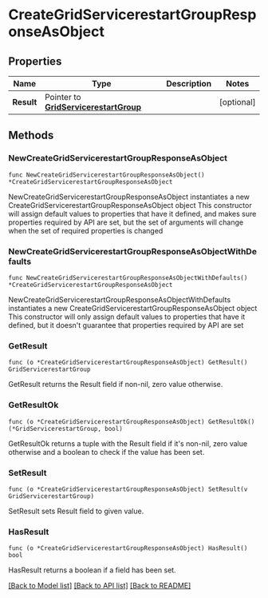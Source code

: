 # CreateGridServicerestartGroupResponseAsObject

## Properties

Name | Type | Description | Notes
------------ | ------------- | ------------- | -------------
**Result** | Pointer to [**GridServicerestartGroup**](GridServicerestartGroup.md) |  | [optional] 

## Methods

### NewCreateGridServicerestartGroupResponseAsObject

`func NewCreateGridServicerestartGroupResponseAsObject() *CreateGridServicerestartGroupResponseAsObject`

NewCreateGridServicerestartGroupResponseAsObject instantiates a new CreateGridServicerestartGroupResponseAsObject object
This constructor will assign default values to properties that have it defined,
and makes sure properties required by API are set, but the set of arguments
will change when the set of required properties is changed

### NewCreateGridServicerestartGroupResponseAsObjectWithDefaults

`func NewCreateGridServicerestartGroupResponseAsObjectWithDefaults() *CreateGridServicerestartGroupResponseAsObject`

NewCreateGridServicerestartGroupResponseAsObjectWithDefaults instantiates a new CreateGridServicerestartGroupResponseAsObject object
This constructor will only assign default values to properties that have it defined,
but it doesn't guarantee that properties required by API are set

### GetResult

`func (o *CreateGridServicerestartGroupResponseAsObject) GetResult() GridServicerestartGroup`

GetResult returns the Result field if non-nil, zero value otherwise.

### GetResultOk

`func (o *CreateGridServicerestartGroupResponseAsObject) GetResultOk() (*GridServicerestartGroup, bool)`

GetResultOk returns a tuple with the Result field if it's non-nil, zero value otherwise
and a boolean to check if the value has been set.

### SetResult

`func (o *CreateGridServicerestartGroupResponseAsObject) SetResult(v GridServicerestartGroup)`

SetResult sets Result field to given value.

### HasResult

`func (o *CreateGridServicerestartGroupResponseAsObject) HasResult() bool`

HasResult returns a boolean if a field has been set.


[[Back to Model list]](../README.md#documentation-for-models) [[Back to API list]](../README.md#documentation-for-api-endpoints) [[Back to README]](../README.md)


